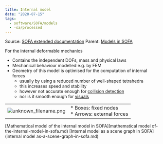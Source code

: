 ```yaml
---
title: Internal model
date: "2020-07-15"
tags:
  - software/SOFA/models
  - -sa/processed
---
```


Source:  [SOFA extended documentation](sofa-extended-documentation.md)
Parent: [Models in SOFA](models-in-sofa.md)

For the internal deformable mechanics

*   Contains the independent DOFs, mass and physical laws
*   Mechanical behaviour modelled e.g. by FEM
*   Geometry of this model is optimised for the computation of internal forces
    *   usually by using a reduced number of well-shaped tetrahedra
    *   this increases speed and stability
    *   however not accurate enough for [collision detection](http://www.evernote.com/shard/s484/nl/217355218/3d43d987-12c2-40e5-bf8e-6754c868ea4d)
    *   nor is it smooth enough for [visuals](http://www.evernote.com/shard/s484/nl/217355218/8446d918-bc51-46f5-822a-d8405da17ade)

|     |     |
| --- | --- |
| ![unknown_filename.png](./_resources/Internal_model.resources/unknown_filename.png) | *   Boxes: fixed nodes<br>*   Arrows: external forces |

[Mathematical model of the internal model in SOFA](mathematical model of-the-internal-model-in-sofa.md)
[Internal model as a scene graph in SOFA](internal model as-a-scene-graph-in-sofa.md)

